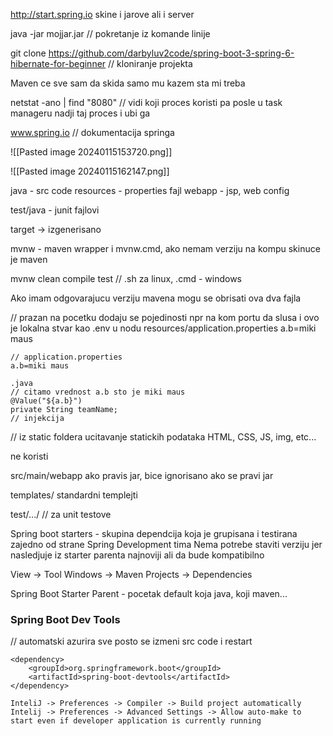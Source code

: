

http://start.spring.io
skine i jarove ali i server

java -jar mojjar.jar
// pokretanje iz komande linije

git clone https://github.com/darbyluv2code/spring-boot-3-spring-6-hibernate-for-beginner
// kloniranje projekta



Maven ce sve sam da skida samo mu kazem sta mi treba


netstat -ano | find "8080"
// vidi koji proces koristi pa posle u task manageru nadji taj proces i ubi ga


www.spring.io
// dokumentacija springa


![[Pasted image 20240115153720.png]]



![[Pasted image 20240115162147.png]]




java - src code
resources - properties fajl
webapp - jsp, web config

test/java - junit fajlovi

target -> izgenerisano 


mvnw - maven wrapper i mvnw.cmd, ako nemam verziju na kompu skinuce je maven


mvnw clean compile test
// .sh  za linux, .cmd - windows

Ako imam odgovarajucu verziju mavena mogu se obrisati ova dva fajla



// prazan na pocetku dodaju se pojedinosti npr na kom portu da slusa i ovo je lokalna stvar kao .env u nodu
resources/application.properties
a.b=miki maus

```
// application.properties
a.b=miki maus

.java
// citamo vrednost a.b sto je miki maus
@Value("${a.b}")
private String teamName;
// injekcija
```


// iz static foldera ucitavanje statickih podataka HTML, CSS, JS, img, etc...


ne koristi 

src/main/webapp ako pravis jar, bice ignorisano ako se pravi jar


templates/
standardni templejti


test/.../
// za unit testove


Spring boot starters - skupina dependcija koja je grupisana i testirana zajedno od strane Spring Development tima
Nema potrebe staviti verziju jer nasledjuje iz starter parenta najnoviji ali da bude kompatibilno 

View -> Tool Windows -> Maven Projects -> Dependencies


Spring Boot Starter Parent - pocetak default koja java, koji maven...



### Spring Boot Dev Tools
// automatski azurira sve posto se izmeni src code i restart 

```
<dependency>
	<groupId>org.springframework.boot</groupId>
	<artifactId>spring-boot-devtools</artifactId>
</dependency>

InteliJ -> Preferences -> Compiler -> Build project automatically
Intelij -> Preferences -> Advanced Settings -> Allow auto-make to start even if developer application is currently running
```